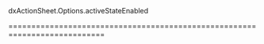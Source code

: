 <!--id-->dxActionSheet.Options.activeStateEnabled<!--/id-->
<!--merge--><!--/merge-->
<!--hidden--><!--/hidden-->
===========================================================================
